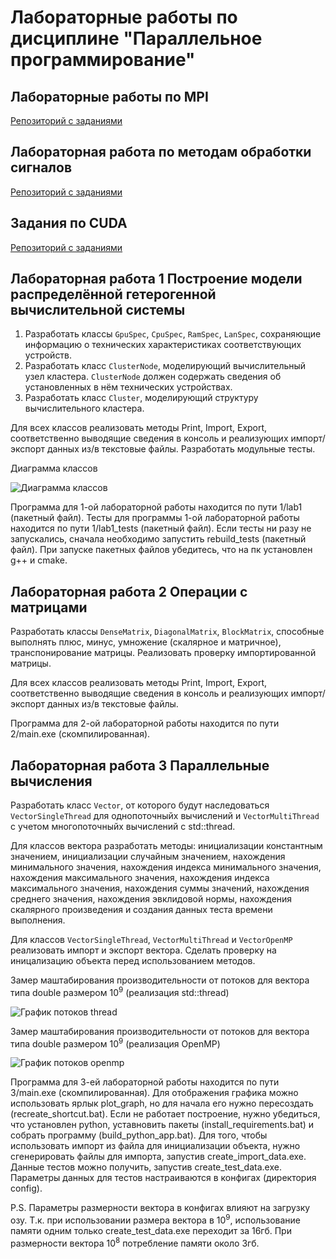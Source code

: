 # Лабораторные работы по дисциплине "Параллельное программирование"

## Лабораторные работы по MPI

[Репозиторий с заданиями](https://github.com/pentryyy/mpi-labs)

## Лабораторная работа по методам обработки сигналов

[Репозиторий с заданиями](https://github.com/pentryyy/digital-signal-processing)

## Задания по CUDA

[Репозиторий с заданиями](https://github.com/pentryyy/cuda-practice)

## Лабораторная работа 1 Построение модели распределённой гетерогенной вычислительной системы

1. Разработать классы `GpuSpec`, `CpuSpec`, `RamSpec`, `LanSpec`, сохраняющие информацию о технических характеристиках соответствующих устройств.
2. Разработать класс `ClusterNode`, моделирующий вычислительный узел кластера. `ClusterNode` должен содержать сведения об установленных в нём технических устройствах.
3. Разработать класс `Cluster`, моделирующий структуру вычислительного кластера.

Для всех классов реализовать методы Print, Import, Export, соответственно выводящие сведения в консоль и реализующих импорт/экспорт данных из/в текстовые файлы. Разработать модульные тесты.

Диаграмма классов

![Диаграмма классов](https://github.com/pentryyy/parallel_labs/blob/main/images/ClassDiagram.png)

Программа для 1-ой лабораторной работы находится по пути 1/lab1 (пакетный файл).
Тесты для программы 1-ой лабораторной работы находится по пути 1/lab1_tests (пакетный файл). Если тесты ни разу не запускались, сначала необходимо запустить rebuild_tests (пакетный файл). При запуске пакетных файлов убедитесь, что на пк установлен g++ и cmake.

## Лабораторная работа 2 Операции с матрицами

Разработать классы `DenseMatrix`, `DiagonalMatrix`, `BlockMatrix`, способные выполнять плюс, минус, умножение (скалярное и матричное), транспонирование матрицы. Реализовать проверку импортированной матрицы.

Для всех классов реализовать методы Print, Import, Export, соответственно выводящие сведения в консоль и реализующих импорт/экспорт данных из/в текстовые файлы.

Программа для 2-ой лабораторной работы находится по пути 2/main.exe (скомпилированная).

## Лабораторная работа 3 Параллельные вычисления

Разработать класс `Vector`, от которого будут наследоваться `VectorSingleThread` для однопоточныйх вычислений и `VectorMultiThread` с учетом многопоточныйх вычислений с std::thread.

Для классов вектора разработать методы: инициализации константным значением, инициализации случайным значением, нахождения минимального значения, нахождения индекса минимального значения, нахождения максимального значения, нахождения индекса максимального значения, нахождения суммы значений, нахождения cреднего значения, нахождения эвклидовой нормы, нахождения скалярного произведения и создания данных теста времени выполнения.

Для классов `VectorSingleThread`, `VectorMultiThread` и `VectorOpenMP` реализовать импорт и экспорт вектора. Сделать проверку на иницализацию объекта перед использованием методов. 

Замер маштабирования производительности от потоков для вектора типа double размером 10<sup>9</sup> (реализация std::thread)

![График потоков thread](https://github.com/pentryyy/parallel_labs/blob/main/images/ThreadsGraph.png)

Замер маштабирования производительности от потоков для вектора типа double размером 10<sup>9</sup> (реализация OpenMP)

![График потоков openmp](https://github.com/pentryyy/parallel_labs/blob/main/images/OpenMPGraph.png)

Программа для 3-ей лабораторной работы находится по пути 3/main.exe (скомпилированная). Для отображения графика можно использовать ярлык plot_graph, но для начала его нужно пересоздать (recreate_shortcut.bat). Если не работает построение, нужно убедиться, что установлен python, уставновить пакеты (install_requirements.bat) и собрать программу (build_python_app.bat). Для того, чтобы использовать импорт из файла для инициализации объекта, нужно сгенерировать файлы для импорта, запустив create_import_data.exe. Данные тестов можно получить, запустив create_test_data.exe. Параметры данных для тестов настраиваются в конфигах (директория config).

P.S. Параметры размерности вектора в конфигах влияют на загрузку озу. Т.к. при использовании размера вектора в 10<sup>9</sup>, использование памяти одним только create_test_data.exe переходит за 16гб. При размерности вектора 10<sup>8</sup> потребление памяти около 3гб.
